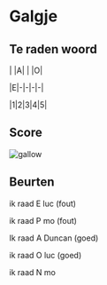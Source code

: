 # Galgje

## Te raden woord
 
| |A| | |O|

|E|-|-|-|-|

|1|2|3|4|5|

## Score
![gallow](./images/2.png)

## Beurten
ik raad E luc (fout)

ik raad P mo (fout)

Ik raad A Duncan (goed)

ik raad O luc (goed)

ik raad N mo 
